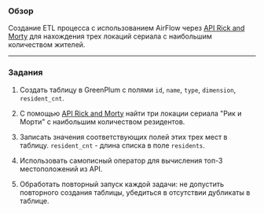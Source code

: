 ### Обзор

Создание ETL процесса с использованием AirFlow через [API Rick and Morty](https://rickandmortyapi.com/documentation/#location) для
нахождения трех локаций сериала с наибольшим количеством жителей.

---

### Задания

1. Создать таблицу в GreenPlum с полями `id`, `name`, `type`, `dimension`, `resident_cnt`.

2. С помощью [API Rick and Morty](https://rickandmortyapi.com/documentation/#location) найти три локации
   сериала "Рик и Морти" с наибольшим количеством резидентов.

3. Записать значения соответствующих полей этих трех мест в таблицу.
   `resident_cnt` - длина списка в поле `residents`.

4. Использовать самописный оператор для вычисления топ-3 местоположений из API.

5. Обработать повторный запуск каждой задачи: не допустить повторного создания таблицы, убедиться в отсутствии
дубликаты в таблице.
